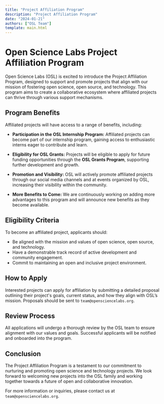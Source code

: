 ```yaml
---
title: "Project Affiliation Program"
description: "Project Affiliation Program"
date: "2024-01-21"
authors: ["OSL Team"]
template: main.html
---
```


# Open Science Labs Project Affiliation Program

Open Science Labs (OSL) is excited to introduce the Project Affiliation Program,
designed to support and promote projects that align with our mission of
fostering open science, open source, and technology. This program aims to create
a collaborative ecosystem where affiliated projects can thrive through various
support mechanisms.

## Program Benefits

Affiliated projects will have access to a range of benefits, including:

- **Participation in the OSL Internship Program:** Affiliated projects can
  become part of our internship program, gaining access to enthusiastic interns
  eager to contribute and learn.

- **Eligibility for OSL Grants:** Projects will be eligible to apply for future
  funding opportunities through the **OSL Grants Program**, supporting further
  development and growth.

- **Promotion and Visibility:** OSL will actively promote affiliated projects
  through our social media channels and at events organized by OSL, increasing
  their visibility within the community.

- **More Benefits to Come:** We are continuously working on adding more
  advantages to this program and will announce new benefits as they become
  available.

## Eligibility Criteria

To become an affiliated project, applicants should:

- Be aligned with the mission and values of open science, open source, and
  technology.
- Have a demonstrable track record of active development and community
  engagement.
- Commit to maintaining an open and inclusive project environment.

## How to Apply

Interested projects can apply for affiliation by submitting a detailed proposal
outlining their project's goals, current status, and how they align with OSL’s
mission. Proposals should be sent to `team@opensciencelabs.org`.

## Review Process

All applications will undergo a thorough review by the OSL team to ensure
alignment with our values and goals. Successful applicants will be notified and
onboarded into the program.

## Conclusion

The Project Affiliation Program is a testament to our commitment to nurturing
and promoting open science and technology projects. We look forward to welcoming
new projects into the OSL family and working together towards a future of open
and collaborative innovation.

For more information or inquiries, please contact us at
`team@opensciencelabs.org`.
